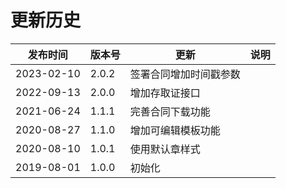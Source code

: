 # 更新历史 #
|    发布时间      |  版本号    | 更新       | 说明 |
| ---------------| -----------|-----------|---------|
| 2023-02-10 | 2.0.2 | 签署合同增加时间戳参数 | |
| 2022-09-13 | 2.0.0 | 增加存取证接口 | |
| 2021-06-24 | 1.1.1 | 完善合同下载功能 |  |
| 2020-08-27 | 1.1.0 | 增加可编辑模板功能 |  |
| 2020-08-10 | 1.0.1 | 使用默认章样式 |  |
| 2019-08-01 | 1.0.0 | 初始化 | |


